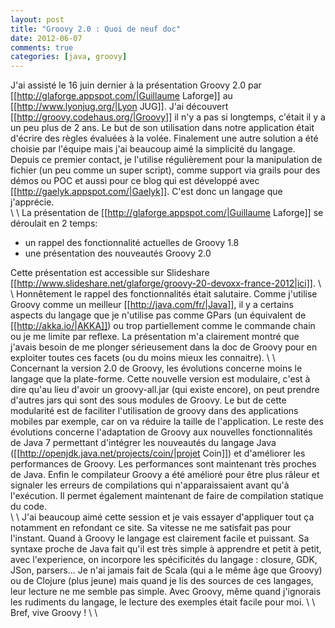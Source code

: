 ```yaml
---
layout: post
title: "Groovy 2.0 : Quoi de neuf doc"
date: 2012-06-07
comments: true
categories: [java, groovy]
---
```


J'ai assisté le 16 juin dernier à la présentation Groovy 2.0 par
[[http://glaforge.appspot.com/|Guillaume Laforge]] au
[[http://www.lyonjug.org/|Lyon JUG]].
J'ai découvert [[http://groovy.codehaus.org/|Groovy]] il n'y a pas si longtemps,
c'était il y a un peu plus de 2 ans. Le but de son utilisation dans notre
application était d'écrire des règles évaluées à la volée. Finalement une autre
solution a été choisie par l'équipe mais j'ai beaucoup aimé la simplicité du
langage.
Depuis ce premier contact, je l'utilise régulièrement pour la manipulation de
fichier (un peu comme un super script), comme support via grails pour des démos
ou POC et aussi pour ce blog qui est développé avec
[[http://gaelyk.appspot.com/|Gaelyk]]. C'est donc un langage que j'apprécie.  
\\ \\
La présentation de [[http://glaforge.appspot.com/|Guillaume Laforge]] se déroulait en 2 temps:
- un rappel des fonctionnalité actuelles de Groovy 1.8
- une présentation des nouveautés Groovy 2.0

Cette présentation est accessible sur Slideshare
[[http://www.slideshare.net/glaforge/groovy-20-devoxx-france-2012|ici]].
\\ \\
Honnêtement le rappel des fonctionnalités était salutaire. Comme j'utilise
Groovy comme un meilleur  [[http://java.com/fr/|Java]], il y a certains aspects
du langage que je n'utilise pas comme GPars (un équivalent de [[http://akka.io/|AKKA]])
ou trop partiellement comme le commande chain ou je me limite par reflexe.
La présentation m'a clairement montré que j'avais besoin de me plonger
sérieusement dans la doc de Groovy pour en exploiter toutes ces facets
(ou du moins mieux les connaitre).
\\ \\
Concernant la version 2.0 de Groovy, les évolutions concerne moins le langage
que la plate-forme. Cette nouvelle version est modulaire, c'est à dire qu'au lieu
d'avoir un groovy-all.jar (qui existe encore), on peut prendre d'autres jars qui
sont des sous modules de Groovy. Le but de cette modularité est de faciliter
l'utilisation de groovy dans des applications mobiles par exemple, car on va
réduire la taille de l'application.
Le reste des évolutions concerne l'adaptation de Groovy aux nouvelles
fonctionnalités de Java 7 permettant d'intégrer les nouveautés du langage Java
([[http://openjdk.java.net/projects/coin/|projet Coin]]) et d'améliorer les
performances de Groovy. Les performances sont maintenant très proches de Java.
Enfin le compilateur Groovy a été amélioré pour être plus râleur et signaler
les erreurs de compilations qui n'apparaissaient avant qu'à l'exécution. Il
permet également maintenant de faire de compilation statique du code.     
\\ \\
J'ai beaucoup aimé cette session et je vais essayer d'appliquer tout ça notamment
en refondant ce site. Sa vitesse ne me satisfait pas pour l'instant. Quand à Groovy
le langage est clairement facile et puissant. Sa syntaxe proche de Java fait qu'il
est très simple à apprendre et petit à petit, avec l'experience, on incorpore
les spécificités du langage : closure, GDK, JSon, parsers... Je n'ai jamais fait de
Scala (qui a le même âge que Groovy) ou de Clojure (plus jeune) mais quand je lis
des sources de ces langages, leur lecture ne me semble pas simple. Avec Groovy,
même quand j'ignorais les rudiments du langage, le lecture des exemples était
facile pour moi.
\\ \\
Bref, vive Groovy ! 
\\ \\